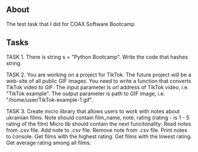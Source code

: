 ## About
The test task that I did for COAX Software Bootcamp
## Tasks
TASK 1. There is string s = "Python Bootcamp". Write the code that hashes string.

TASK 2. You are working on a project for TikTok. The future project will be a web-site of all public GIF images. You need to write a function that converts TikTok video to GIF. The input parameter is url address of TikTok video, i.e. "TikTok example". The output parameter is path to GIF image, i.e. "/home/user/TikTok-example-1.gif".


TASK 3. Create micro library that allows users to work with notes about ukrainian films. Note should contain film_name, note, rating (rating - is 1 - 5 rating of the film) Micro lib should contain the next funcitonality:
   Read notes from .csv file.
  Add note to .csv file.
  Remove note from .csv file.
  Print notes to console.
  Get films with the highest rating.
  Get films with the lowest rating.
  Get average rating among all films.
